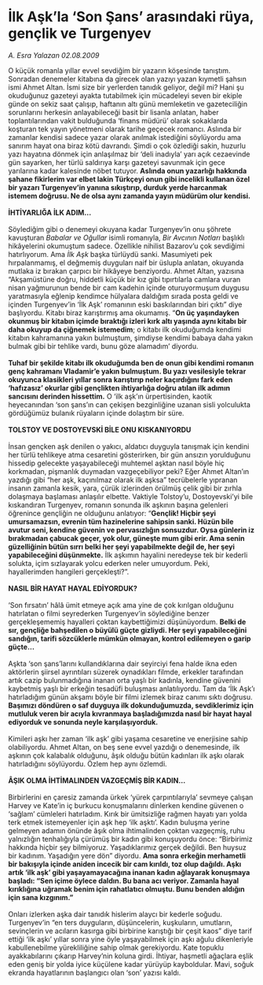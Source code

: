 # İlk Aşk’la ‘Son Şans’ arasındaki rüya, gençlik ve Turgenyev

*A. Esra Yalazan 02.08.2009*

<div class="taraf_structure_2col_1zq">
<div class="margen_n">



 <p>O küçük romanla yıllar evvel sevdiğim bir yazarın köşesinde tanıştım. Sonradan denemeler kitabına da girecek olan yazıyı yazan kıymetli şahsın ismi Ahmet Altan. İsmi size bir yerlerden tanıdık geliyor, değil mi? Hani şu okuduğunuz gazeteyi ayakta tutabilmek için mücadeleyi seven bir ekiple günde on sekiz saat çalışıp, haftanın altı günü memleketin ve gazeteciliğin sorunlarını herkesin anlayabileceği basit bir lisanla anlatan, haber toplantılarından vakit bulduğunda ‘finans müdürü’ olarak sokaklarda koşturan tek yayın yönetmeni olarak tarihe geçecek romancı. Aslında bir zamanlar kendisi sadece yazar olarak anılmak istediğini söylüyordu ama sanırım hayat ona biraz kötü davrandı. Şimdi o çok özlediği sakin, huzurlu yazı hayatına dönmek için anlaşılmaz bir ‘deli inadıyla’ yarı açık cezaevinde gün sayarken, her türlü saldırıya karşı gazeteyi savunmak için gece yarılarına kadar kalesinde nöbet tutuyor. <b>Aslında onun yazarlığı hakkında şahane fikirlerim var elbet lakin Türkçeyi onun gibi incelikli kullanan özel bir yazarı Turgenyev’in yanına sıkıştırıp, durduk yerde harcanmak istemem doğrusu. Ne de olsa aynı zamanda yayın müdürüm olur kendisi. </b>  <b><br/><br/>İHTİYARLIĞA İLK ADIM…</b> <b> </b> <br/><br/>Söylediğim gibi o denemeyi okuyana kadar Turgenyev’in onu şöhrete kavuşturan <i>Babalar ve Oğullar</i> isimli romanıyla, <i>Bir Avcının Notları</i> başlıklı hikâyelerini okumuştum sadece. Özellikle nihilist Bazarov’u çok sevdiğimi hatırlıyorum. Ama <i>İlk Aşk</i> başka türlüydü sanki. Masumiyeti pek hırpalanmamış, el değmemiş duyguları naif bir üslupla anlatan, okuyanda mutlaka iz bırakan çarpıcı bir hikâyeye benziyordu. Ahmet Altan, yazısına “Akşamüstüne doğru, hiddetli küçük bir kız gibi tıpırtılarla camlara vuran nisan yağmurunun bende bir cam kadehin içinde oturuyormuşum duygusu yaratmasıyla eğlenip kendimce hülyalara daldığım sırada posta geldi ve içinden Turgenyev’in ‘İlk Aşk’ romanının eski baskılarından biri çıktı” diye başlıyordu. Kitabı biraz karıştırmış ama okumamış. “<b>On üç yaşındayken okunmuş bir kitabın içimde bıraktığı izleri kırk altı yaşında aynı kitabı bir daha okuyup da çiğnemek istemedim</b>; o kitabı ilk okuduğumda kendimi kitabın kahramanına yakın bulmuştum, şimdiyse kendimi babaya daha yakın bulmak gibi bir tehlike vardı, bunu göze alamadım’ diyordu. <b><br/><br/>Tuhaf bir şekilde kitabı ilk okuduğumda ben de onun gibi kendimi romanın genç kahramanı Vladamir’e yakın bulmuştum. Bu yazı vesilesiyle tekrar okuyunca klasikleri yıllar sonra karıştırıp neler kaçırdığını fark eden ‘hafızasız’ okurlar gibi gençlikten ihtiyarlığa doğru atılan ilk adımın sancısını derinden hissettim.</b> O ‘ilk aşk’ın ürpertisinden, kaotik heyecanından ‘son şans’ın can çekişen bezginliğine uzanan sisli yolculukta gördüğümüz bulanık rüyaların içinde dolaştım bir süre.   <b><br/><br/>TOLSTOY VE DOSTOYEVSKİ BİLE ONU KISKANIYORDU</b>   <br/><br/>İnsan gençken aşk denilen o yakıcı, aldatıcı duyguyla tanışmak için kendini her türlü tehlikeye atma cesaretini gösterirken, bir gün ansızın yorulduğunu hissedip gelecekte yaşayabileceği muhtemel aşktan nasıl böyle hiç korkmadan, pişmanlık duymadan vazgeçebiliyor peki? Eğer Ahmet Altan’ın yazdığı gibi “her aşk, kaçınılmaz olarak ilk aşksa” tecrübelerle yıpranan insanın zamanla kesik, yara, çürük izlerinden örülmüş çelik gibi bir zırhla dolaşmaya başlaması anlaşılır elbette. Vaktiyle Tolstoy’u, Dostoyevski’yi bile kıskandıran Turgenyev, romanın sonunda ilk aşkının başına gelenleri öğrenince gençliğin ne olduğunu anlatıyor: “<b>Gençlik! Hiçbir şeyi umursamazsın, evrenin tüm hazinelerine sahipsin sanki. Hüzün bile avutur seni, kendine güvenin ve pervasızlığın sonsuzdur. Oysa günlerin iz bırakmadan çabucak geçer, yok olur, güneşte mum gibi erir. Ama senin güzelliğinin bütün sırrı belki her şeyi yapabilmekte değil de, her şeyi yapabileceğini düşünmekte.</b> İlk aşkımın hayalini neredeyse tek bir kederli solukta, içim sızlayarak yolcu ederken neler umuyordum. Peki, hayallerimden hangileri gerçekleşti?”.   <b><br/><br/>NASIL BİR HAYAT HAYAL EDİYORDUK?</b>   <br/><br/>‘Son fırsatın’ hâlâ ümit etmeye açık ama yine de çok kırılgan olduğunu hatırlatan o filmi seyrederken Turgenyev’in söylediğine benzer gerçekleşememiş hayalleri çoktan kaybettiğimizi düşünüyordum. <b>Belki de sır, gençliğe bahşedilen o büyülü güçte gizliydi. Her şeyi yapabileceğini sandığın, tarifi sözcüklerle mümkün olmayan, kontrol edilemeyen o garip güçte…</b> <br/><br/>Aşkta ‘son şans’larını kullandıklarına dair seyirciyi fena halde ikna eden aktörlerin şiirsel ayrıntıları süzerek oynadıkları filmde, erkekler tarafından artık cazip bulunmadığına inanan orta yaşlı bir kadınla, kendine güvenini kaybetmiş yaşlı bir erkeğin tesadüfi buluşması anlatılıyordu. Tam da ‘İlk Aşk’ı hatırladığım günün akşamı böyle bir filmi izlemek biraz canımı sıktı doğrusu. <b>Başımızı döndüren o saf duyguya ilk dokunduğumuzda, sevdiklerimiz için mutluluk veren bir acıyla kıvranmaya başladığımızda nasıl bir hayat hayal ediyorduk ve sonunda neyle karşılaşıyorduk.</b> <br/><br/>Kimileri aşkı her zaman ‘ilk aşk’ gibi yaşama cesaretine ve enerjisine sahip olabiliyordu. Ahmet Altan, on beş sene evvel yazdığı o denemesinde, ilk aşkının çok kalabalık olduğunu, âşık olduğu bütün kadınları ilk aşkı olarak hatırladığını söylüyordu. Özlem hep aynı özlemdi.   <b><br/><br/>ÂŞIK OLMA İHTİMALINDEN VAZGEÇMİŞ BİR KADIN…</b>   <br/><br/>Birbirlerini en çaresiz zamanda ürkek ‘yürek çarpıntılarıyla’ sevmeye çalışan Harvey ve Kate’in iç burkucu konuşmalarını dinlerken kendine güvenen o ‘sağlam’ cümleleri hatırladım. Kırık bir ümitsizliğe rağmen hayatı yarı yolda terk etmek istemeyenler için aşk hep ‘ilk aşktı’. Kadın buluşma yerine gelmeyen adamın önünde âşık olma ihtimalinden çoktan vazgeçmiş, ruhu yalnızlığın tenhalığıyla çürümüş bir kadın gibi konuşuyordu önce: “Birbirimiz hakkında hiçbir şey bilmiyoruz. Yaşadıklarımız gerçek değildi. Ben huysuz bir kadınım. Yaşadığın yere dön” diyordu. <b>Ama sonra erkeğin merhametli bir bakışıyla içinde aniden incecik bir cam kırıldı, toz olup dağıldı. Aşkı artık ‘ilk aşk’ gibi yaşayamayacağına inanan kadın ağlayarak konuşmaya başladı: “Sen içime öylece daldın. Bu bana acı veriyor. Zamanla hayal kırıklığına uğramak benim için rahatlatıcı olmuştu. Bunu benden aldığın için sana kızgınım.” </b><br/><br/>Onları izlerken aşka dair tanıdık hislerim alaycı bir kederle soğudu. Turgenyev’in “en ters duyguların, düşüncelerin, kuşkuların, umutların, sevinçlerin ve acıların kasırga gibi birbirine karıştığı bir çeşit kaos” diye tarif ettiği ‘ilk aşkı’ yıllar sonra yine öyle yaşayabilmek için aşkı ağulu dikenleriyle kabullenebilme yürekliliğine sahip olmak gerekiyordu. Kate topuklu ayakkabılarını çıkarıp Harvey’nin koluna girdi. İhtiyar, haşmetli ağaçlara eşlik eden geniş bir yolda iyice küçülene kadar yürüyüp kayboldular. Mavi, soğuk ekranda hayatlarının başlangıcı olan ‘son’ yazısı kaldı.</p>
<br/>
<br/>
<br/>



<br/>


<div id="taraf_not">
</div>

</div>


</div>
